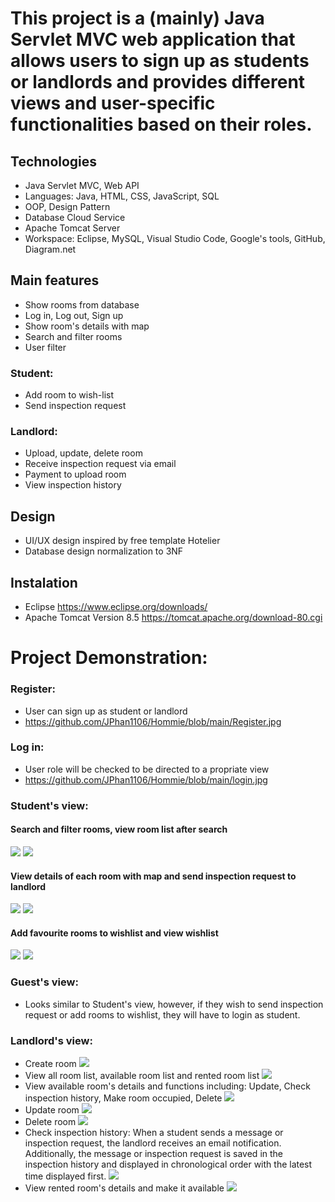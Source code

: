 # This project is a (mainly) Java Servlet MVC web application that allows users to sign up as students or landlords and provides different views and user-specific functionalities based on their roles. 

## Technologies
- Java Servlet MVC, Web API
- Languages: Java, HTML, CSS, JavaScript, SQL
- OOP, Design Pattern
- Database Cloud Service
- Apache Tomcat Server
- Workspace: Eclipse, MySQL, Visual Studio Code, Google's tools, GitHub, Diagram.net

## Main features
- Show rooms from database
- Log in, Log out, Sign up
- Show room's details with map
- Search and filter rooms
- User filter

### Student:
- Add room to wish-list
- Send inspection request

### Landlord:
- Upload, update, delete room
- Receive inspection request via email
- Payment to upload room 
- View inspection history

## Design
- UI/UX design inspired by free template Hotelier 
- Database design normalization to 3NF

## Instalation
- Eclipse https://www.eclipse.org/downloads/
- Apache Tomcat Version 8.5 https://tomcat.apache.org/download-80.cgi

# Project Demonstration: 

### Register: 
- User can sign up as student or landlord
- https://github.com/JPhan1106/Hommie/blob/main/Register.jpg
### Log in: 
- User role will be checked to be directed to a propriate view
- https://github.com/JPhan1106/Hommie/blob/main/login.jpg

### Student's view:
#### Search and filter rooms, view room list after search
![](./https://github.com/JPhan1106/Hommie/blob/main/Search.jpg)
![](./https://github.com/JPhan1106/Hommie/blob/main/Room%20List.jpg)
#### View details of each room with map and send inspection request to landlord
![](./https://github.com/JPhan1106/Hommie/blob/main/room%20details.jpg)
![](./https://github.com/JPhan1106/Hommie/blob/main/Inspection%20sent%20success.jpg)
#### Add favourite rooms to wishlist and view wishlist
![](./https://github.com/JPhan1106/Hommie/blob/main/wishlist.jpg)
![](./https://github.com/JPhan1106/Hommie/blob/main/add%20to%20wishlist.jpg)

### Guest's view: 
- Looks similar to Student's view, however, if they wish to send inspection request or add rooms to wishlist, they will have to login as student. 

### Landlord's view: 
- Create room
![](./https://github.com/JPhan1106/Hommie/blob/main/Create%20room.jpg)
- View all room list, available room list and rented room list 
![](./https://github.com/JPhan1106/Hommie/blob/main/Landlord's%20listings%20.jpg)
- View available room's details and functions including: Update, Check inspection history, Make room occupied, Delete
![](./https://github.com/JPhan1106/Hommie/blob/main/Available%20room's%20details.jpg)
- Update room
![](./https://github.com/JPhan1106/Hommie/blob/main/Update%20room.jpg)
- Delete room
![](./https://github.com/JPhan1106/Hommie/blob/main/Delete%20Room.jpg)
- Check inspection history: When a student sends a message or inspection request, the landlord receives an email notification. Additionally, the message or inspection request is saved in the inspection history and displayed in chronological order with the latest time displayed first.
![](./https://github.com/JPhan1106/Hommie/blob/main/Inspection%20request%20history.jpg)
- View rented room's details and make it available
![](./https://github.com/JPhan1106/Hommie/blob/main/Rented%20room's%20details.jpg)


